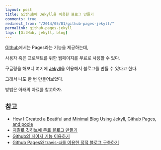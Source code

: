 ```yaml
---
layout: post
title: Github에 Jekyll을 이용한 블로그 만들기
comments: true
redirect_from: "/2014/05/01/github-pages-jekyll/"
permalink: github-pages-jekyll
tags: [GitHub, jekyll, blog]
---
```


[Github](http://github.com)에서는 Pages라는 기능을 제공하는데,

사용자 혹은 프로젝트를 위한 웹페이지를 무료로 사용할 수 있다.

구글링을 해보니 여기에 [Jekyll](http://jekyllrb.com)을 이용해서 블로그를 만들 수 있다고 한다.

그래서 나도 한 번 만들어보았다.

방법은 아래의 자료를 참고하자.

## 참고
* [How I Created a Beatiful and Minimal Blog Using Jekyll, Github Pages, and poole](http://joshualande.com/jekyll-github-pages-poole)
* [지킬로 깃허브에 무료 블로그 만들기](http://nolboo.github.io/blog/2013/10/15/free-blog-with-github-jekyll/)
* [Github의 페이지 기능 이용하기](http://dogfeet.github.io/articles/2012/github-pages.html)
* [Github Pages와 travis-ci를 이용한 정적 블로그 구축하기](http://static-blog-sample.libsora.so/posts/static-blog-sample/)
